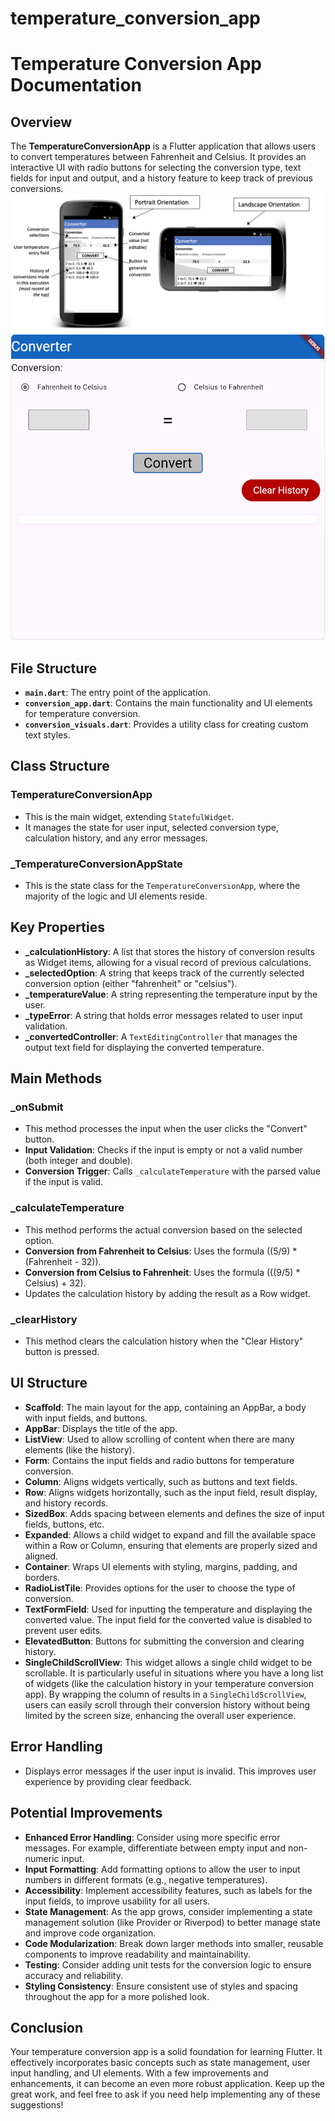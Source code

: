 # temperature_conversion_app

# Temperature Conversion App Documentation


## Overview
The **TemperatureConversionApp** is a Flutter application that allows users to convert temperatures between Fahrenheit and Celsius. It provides an interactive UI with radio buttons for selecting the conversion type, text fields for input and output, and a history feature to keep track of previous conversions.
![homepage_prototype](assets/images/temperature_home.png)
![mobile_app_shot](assets/images/mobile_screenshot.png)


## File Structure
- **`main.dart`**: The entry point of the application.
- **`conversion_app.dart`**: Contains the main functionality and UI elements for temperature conversion.
- **`conversion_visuals.dart`**: Provides a utility class for creating custom text styles.

## Class Structure

### TemperatureConversionApp
- This is the main widget, extending `StatefulWidget`. 
- It manages the state for user input, selected conversion type, calculation history, and any error messages.

### _TemperatureConversionAppState
- This is the state class for the `TemperatureConversionApp`, where the majority of the logic and UI elements reside.

## Key Properties
- **_calculationHistory**: A list that stores the history of conversion results as Widget items, allowing for a visual record of previous calculations.
- **_selectedOption**: A string that keeps track of the currently selected conversion option (either "fahrenheit" or "celsius").
- **_temperatureValue**: A string representing the temperature input by the user.
- **_typeError**: A string that holds error messages related to user input validation.
- **_convertedController**: A `TextEditingController` that manages the output text field for displaying the converted temperature.

## Main Methods
### _onSubmit
- This method processes the input when the user clicks the "Convert" button.
- **Input Validation**: Checks if the input is empty or not a valid number (both integer and double).
- **Conversion Trigger**: Calls `_calculateTemperature` with the parsed value if the input is valid.

### _calculateTemperature
- This method performs the actual conversion based on the selected option.
- **Conversion from Fahrenheit to Celsius**: Uses the formula \((5/9) * (Fahrenheit - 32)\).
- **Conversion from Celsius to Fahrenheit**: Uses the formula \(((9/5) * Celsius) + 32\).
- Updates the calculation history by adding the result as a Row widget.

### _clearHistory
- This method clears the calculation history when the "Clear History" button is pressed.

## UI Structure
- **Scaffold**: The main layout for the app, containing an AppBar, a body with input fields, and buttons.
- **AppBar**: Displays the title of the app.
- **ListView**: Used to allow scrolling of content when there are many elements (like the history).
- **Form**: Contains the input fields and radio buttons for temperature conversion.
- **Column**: Aligns widgets vertically, such as buttons and text fields.
- **Row**: Aligns widgets horizontally, such as the input field, result display, and history records.
- **SizedBox**: Adds spacing between elements and defines the size of input fields, buttons, etc.
- **Expanded**: Allows a child widget to expand and fill the available space within a Row or Column, ensuring that elements are properly sized and aligned.
- **Container**: Wraps UI elements with styling, margins, padding, and borders.
- **RadioListTile**: Provides options for the user to choose the type of conversion.
- **TextFormField**: Used for inputting the temperature and displaying the converted value. The input field for the converted value is disabled to prevent user edits.
- **ElevatedButton**: Buttons for submitting the conversion and clearing history.
- **SingleChildScrollView**: This widget allows a single child widget to be scrollable. It is particularly useful in situations where you have a long list of widgets (like the calculation history in your temperature conversion app). By wrapping the column of results in a `SingleChildScrollView`, users can easily scroll through their conversion history without being limited by the screen size, enhancing the overall user experience.

## Error Handling
- Displays error messages if the user input is invalid. This improves user experience by providing clear feedback.

## Potential Improvements
- **Enhanced Error Handling**: Consider using more specific error messages. For example, differentiate between empty input and non-numeric input.
- **Input Formatting**: Add formatting options to allow the user to input numbers in different formats (e.g., negative temperatures).
- **Accessibility**: Implement accessibility features, such as labels for the input fields, to improve usability for all users.
- **State Management**: As the app grows, consider implementing a state management solution (like Provider or Riverpod) to better manage state and improve code organization.
- **Code Modularization**: Break down larger methods into smaller, reusable components to improve readability and maintainability.
- **Testing**: Consider adding unit tests for the conversion logic to ensure accuracy and reliability.
- **Styling Consistency**: Ensure consistent use of styles and spacing throughout the app for a more polished look.

## Conclusion
Your temperature conversion app is a solid foundation for learning Flutter. It effectively incorporates basic concepts such as state management, user input handling, and UI elements. With a few improvements and enhancements, it can become an even more robust application. Keep up the great work, and feel free to ask if you need help implementing any of these suggestions!
